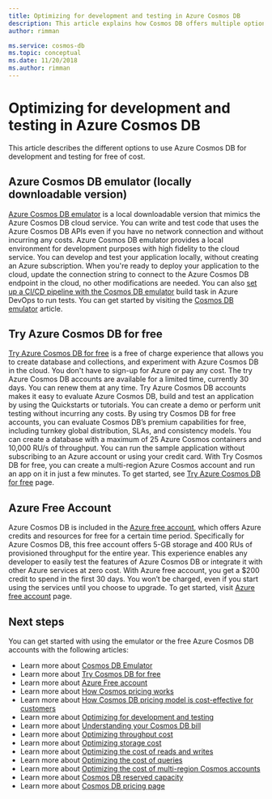 ```yaml
---
title: Optimizing for development and testing in Azure Cosmos DB
description: This article explains how Cosmos DB offers multiple options for development and testing of the service for free.
author: rimman

ms.service: cosmos-db
ms.topic: conceptual
ms.date: 11/20/2018
ms.author: rimman
---
```


# Optimizing for development and testing in Azure Cosmos DB

This article describes the different options to use Azure Cosmos DB for development and testing for free of cost.

## Azure Cosmos DB emulator (locally downloadable version)

[Azure Cosmos DB emulator](local-emulator.md) is a local downloadable version that mimics the Azure Cosmos DB cloud service. You can write and test code that uses the Azure Cosmos DB APIs even if you have no network connection and without incurring any costs. Azure Cosmos DB emulator provides a local environment for development purposes with high fidelity to the cloud service. You can develop and test your application locally, without creating an Azure subscription. When you're ready to deploy your application to the cloud, update the connection string to connect to the Azure Cosmos DB endpoint in the cloud, no other modifications are needed. You can also [set up a CI/CD pipeline with the Cosmos DB emulator](tutorial-setup-ci-cd.md) build task in Azure DevOps to run tests. You can get started by visiting the [Cosmos DB emulator](local-emulator.md) article.

## Try Azure Cosmos DB for free

[Try Azure Cosmos DB for free](https://azure.microsoft.com/try/cosmosdb/) is a free of charge experience that allows you to create database and collections, and experiment with Azure Cosmos DB in the cloud. You don't have to sign-up for Azure or pay any cost. The try Azure Cosmos DB accounts are available for a limited time, currently 30 days. You can renew them at any time. Try Azure Cosmos DB accounts makes it easy to evaluate Azure Cosmos DB, build and test an application by using the Quickstarts or tutorials. You can create a demo or perform unit testing without incurring any costs. By using try Cosmos DB for free accounts, you can evaluate Cosmos DB’s premium capabilities for free, including turnkey global distribution, SLAs, and consistency models. You can create a database with a maximum of 25 Azure Cosmos containers and 10,000 RU/s of throughput. You can run the sample application without subscribing to an Azure account or using your credit card. With Try Cosmos DB for free, you can create a multi-region Azure Cosmos account and run an app on it in just a few minutes. To get started, see [Try Azure Cosmos DB for free](https://azure.microsoft.com/try/cosmosdb/) page.

## Azure Free Account

Azure Cosmos DB is included in the [Azure free account](https://azure.microsoft.com/free), which offers Azure credits and resources for free for a certain time period. Specifically for Azure Cosmos DB, this free account offers 5-GB storage and 400 RUs of provisioned throughput for the entire year. This experience enables any developer to easily test the features of Azure Cosmos DB or integrate it with other Azure services at zero cost. With Azure free account, you get a $200 credit to spend in the first 30 days. You won’t be charged, even if you start using the services until you choose to upgrade. To get started, visit [Azure free account](https://azure.microsoft.com/free) page.

## Next steps

You can get started with using the emulator or the free Azure Cosmos DB accounts with the following articles:

* Learn more about [Cosmos DB Emulator](local-emulator.md)
* Learn more about [Try Cosmos DB for free](https://azure.microsoft.com/en-us/try/cosmosdb/)
* Learn more about [Azure Free account](https://azure.microsoft.com/free/)
* Learn more about [How Cosmos pricing works](how-pricing-works.md)
* Learn more about [How Cosmos DB pricing model is cost-effective for customers](total-cost-of-ownership.md)
* Learn more about [Optimizing for development and testing](optimize-dev-test.md)
* Learn more about [Understanding your Cosmos DB bill](understand-your-bill.md)
* Learn more about [Optimizing throughput cost](optimize-cost-throughput.md)
* Learn more about [Optimizing storage cost](optimize-cost-storage.md)
* Learn more about [Optimizing the cost of reads and writes](optimize-cost-reads-writes.md)
* Learn more about [Optimizing the cost of queries](optimize-cost-queries)
* Learn more about [Optimizing the cost of multi-region Cosmos accounts](optimize-cost-regions.md)
* Learn more about [Cosmos DB reserved capacity](cosmos-db-reserved-capacity.md)
* Learn more about [Cosmos DB pricing page](https://azure.microsoft.com/en-us/pricing/details/cosmos-db/)
